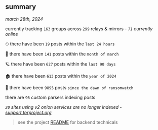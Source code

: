 
## summary
_march 28th, 2024_

currently tracking `163` groups across `299` relays & mirrors - _`71` currently online_

⏲ there have been `19` posts within the `last 24 hours`

🦈 there have been `141` posts within the `month of march`

🪐 there have been `627` posts within the `last 90 days`

🏚 there have been `613` posts within the `year of 2024`

🦕 there have been `9895` posts `since the dawn of ransomwatch`

there are `96` custom parsers indexing posts

_`20` sites using v2 onion services are no longer indexed - [support.torproject.org](https://support.torproject.org/onionservices/v2-deprecation/)_

> see the project [README](https://github.com/joshhighet/ransomwatch#ransomwatch--) for backend technicals
